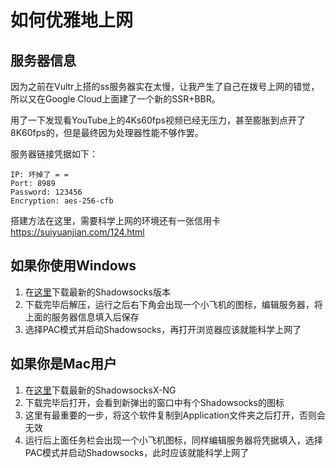 # 如何优雅地上网
## 服务器信息
因为之前在Vultr上搭的ss服务器实在太慢，让我产生了自己在拨号上网的错觉，所以又在Google Cloud上面建了一个新的SSR+BBR。

用了一下发现看YouTube上的4Ks60fps视频已经无压力，甚至膨胀到点开了8K60fps的，但是最终因为处理器性能不够作罢。

服务器链接凭据如下：
```
IP: 坏掉了 = =
Port: 8989
Password: 123456
Encryption: aes-256-cfb
```
搭建方法在这里，需要科学上网的环境还有一张信用卡
https://suiyuanjian.com/124.html
## 如果你使用Windows
1. 在[这里](https://github.com/shadowsocks/shadowsocks-windows/releases)下载最新的Shadowsocks版本
2. 下载完毕后解压，运行之后右下角会出现一个小飞机的图标，编辑服务器，将上面的服务器信息填入后保存
3. 选择PAC模式并启动Shadowsocks，再打开浏览器应该就能科学上网了
## 如果你是Mac用户
1. 在[这里](https://github.com/shadowsocks/ShadowsocksX-NG/releases/)下载最新的ShadowsocksX-NG
2. 下载完毕后打开，会看到新弹出的窗口中有个Shadowsocks的图标
3. 这里有最重要的一步，将这个软件复制到Application文件夹之后打开，否则会无效
4. 运行后上面任务栏会出现一个小飞机图标，同样编辑服务器将凭据填入，选择PAC模式并启动Shadowsocks，此时应该就能科学上网了
